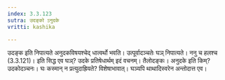 ```yaml
---
index: 3.3.123
sutra: उदङ्को ऽनुदके
vritti: kashika

---
```

उदङ्क इति निपात्यते अनुदकविषयश्चेद् धात्वर्थो भवति। उत्पूर्वादञ्चतेः घञ् निपात्यते। ननु च हलश्च (3.3.121)। इति सिद्ध एव घञ्? उदके प्रतिषेधार्थम् इदं वचनम्। तैलोदङ्कः। अनुदके इति किम्? उदकोदञ्चनः। घः कस्मान् न प्रत्युदाह्रियते? विशेषाभावात्। घञ्यपि थाथादिस्वरेन अन्तोदात्त एव।